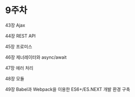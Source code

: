 # 9주차
43장 Ajax


44장 REST API


45장 프로미스


46장 제너레이터와 async/await


47장 에러 처리


48장 모듈


49장 Babel과 Webpack을 이용한 ES6+/ES.NEXT 개발 환경 구축